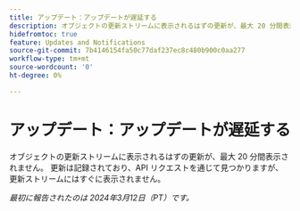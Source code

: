 ```yaml
---
title: アップデート：アップデートが遅延する
description: オブジェクトの更新ストリームに表示されるはずの更新が、最大 20 分間表示されません。 更新は記録されており、API リクエストを通じて見つかりますが、更新ストリームにはすぐに表示されません。
hidefromtoc: true
feature: Updates and Notifications
source-git-commit: 7b4146154fa50c77daf237ec8c480b900c0aa277
workflow-type: tm+mt
source-wordcount: '0'
ht-degree: 0%

---
```



# アップデート：アップデートが遅延する

オブジェクトの更新ストリームに表示されるはずの更新が、最大 20 分間表示されません。 更新は記録されており、API リクエストを通じて見つかりますが、更新ストリームにはすぐに表示されません。

_最初に報告されたのは 2024年3月12日（PT）です。_
